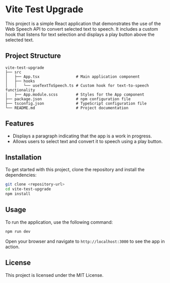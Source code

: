 # Vite Test Upgrade

This project is a simple React application that demonstrates the use of the Web Speech API to convert selected text to speech. It includes a custom hook that listens for text selection and displays a play button above the selected text.

## Project Structure

```
vite-test-upgrade
├── src
│   ├── App.tsx                # Main application component
│   ├── hooks
│   │   └── useTextToSpeech.ts # Custom hook for text-to-speech functionality
│   ├── App.module.scss        # Styles for the App component
├── package.json               # npm configuration file
├── tsconfig.json              # TypeScript configuration file
└── README.md                  # Project documentation
```

## Features

- Displays a paragraph indicating that the app is a work in progress.
- Allows users to select text and convert it to speech using a play button.

## Installation

To get started with this project, clone the repository and install the dependencies:

```bash
git clone <repository-url>
cd vite-test-upgrade
npm install
```

## Usage

To run the application, use the following command:

```bash
npm run dev
```

Open your browser and navigate to `http://localhost:3000` to see the app in action.

## License

This project is licensed under the MIT License.